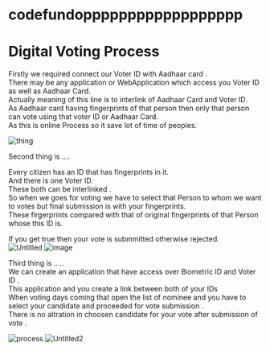 #                          codefundopppppppppppppppppp
# Digital Voting Process
Firstly we required connect our Voter ID with Aadhaar card .<br/>
There may be any application or WebApplication which access you Voter ID as well as Aadhaar Card.<br/>
Actually meaning of this line is to interlink of Aadhaar Card and Voter ID.<br/>
As Aadhaar card having fingerprints of that person then only that person can vote using that voter ID or Aadhaar Card.<br/>
As this is online Process so it save lot of time of peoples.<br/>

![thing](https://user-images.githubusercontent.com/44470897/62006701-bfd71a00-b161-11e9-8e62-02103521b3b0.png)



Second thing is ....<br/>

Every citizen has an ID that has fingerprints in it.<br/>
And there is one Voter ID.<br/>
These both can be interlinked .<br/>
So when we goes for voting we have to select that Person to whom we want to votes but final submission is with your fingerprints. <br/>
These firgerprints compared with that of original fingerprints of that Person whose this ID is.<br/>

If you get true then your vote is submmitted otherwise rejected.<br/>
![Untitled](https://user-images.githubusercontent.com/44470897/62007002-cff0f880-b165-11e9-9f65-2449b2e20e3e.png)
![image](https://user-images.githubusercontent.com/44470897/62006855-0d548680-b164-11e9-8f69-fd449a5d8127.png)


Third thing is .....<br/>
We can create an application that have access over Biometric ID and Voter ID .<br/>
This application and you create a link between both of your IDs<br/>
When voting days coming that open the list of nominee and you have to select your candidate and proceeded for vote submission .<br/>
There is no altration in choosen candidate for your vote after submission of vote .<br/>


![process](https://user-images.githubusercontent.com/44470897/62006710-e1380600-b161-11e9-950b-4610e9426117.png)
![Untitled2](https://user-images.githubusercontent.com/44470897/62007182-1b0c0b00-b168-11e9-8048-2c6468633ad8.png)

